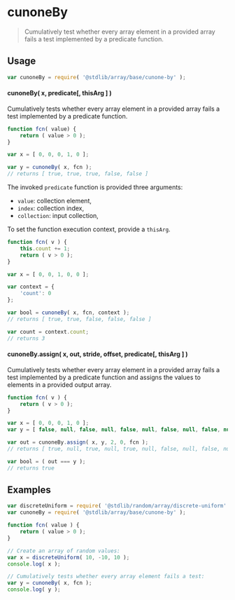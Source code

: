 
<!--

@license Apache-2.0

Copyright (c) 2024 The Stdlib Authors.

Licensed under the Apache License, Version 2.0 (the "License");
you may not use this file except in compliance with the License.
You may obtain a copy of the License at

   http://www.apache.org/licenses/LICENSE-2.0

Unless required by applicable law or agreed to in writing, software
distributed under the License is distributed on an "AS IS" BASIS,
WITHOUT WARRANTIES OR CONDITIONS OF ANY KIND, either express or implied.
See the License for the specific language governing permissions and
limitations under the License.

-->

# cunoneBy

> Cumulatively test whether every array element in a provided array fails a test implemented by a predicate function.

<section class="usage">

## Usage

```javascript
var cunoneBy = require( '@stdlib/array/base/cunone-by' );
```

#### cunoneBy( x, predicate\[, thisArg ] )

Cumulatively tests whether every array element in a provided array fails a test implemented by a predicate function.

```javascript
function fcn( value) {
    return ( value > 0 );
}

var x = [ 0, 0, 0, 1, 0 ];

var y = cunoneBy( x, fcn );
// returns [ true, true, true, false, false ]
```

The invoked `predicate` function is provided three arguments:

-   `value`: collection element,
-   `index`: collection index,
-   `collection`: input collection,

To set the function execution context, provide a `thisArg`.

```javascript
function fcn( v ) {
    this.count += 1;
    return ( v > 0 );
}

var x = [ 0, 0, 1, 0, 0 ];

var context = {
    'count': 0
};

var bool = cunoneBy( x, fcn, context );
// returns [ true, true, false, false, false ]

var count = context.count;
// returns 3
```

#### cunoneBy.assign( x, out, stride, offset, predicate\[, thisArg ] )

Cumulatively tests whether every array element in a provided array fails a test implemented by a predicate function and assigns the values to elements in a provided output array.

```javascript
function fcn( v ) {
    return ( v > 0 );
}

var x = [ 0, 0, 0, 1, 0 ];
var y = [ false, null, false, null, false, null, false, null, false, null ];

var out = cunoneBy.assign( x, y, 2, 0, fcn );
// returns [ true, null, true, null, true, null, false, null, false, null ]

var bool = ( out === y );
// returns true
```

</section>

<!-- /.usage -->

<section class="notes">

</section>

<!-- /.notes -->

<section class="examples">

## Examples

<!-- eslint no-undef: "error" -->

```javascript
var discreteUniform = require( '@stdlib/random/array/discrete-uniform' );
var cunoneBy = require( '@stdlib/array/base/cunone-by' );

function fcn( value ) {
    return ( value > 0 );
}

// Create an array of random values:
var x = discreteUniform( 10, -10, 10 );
console.log( x );

// Cumulatively tests whether every array element fails a test:
var y = cunoneBy( x, fcn );
console.log( y );
```

</section>

<!-- /.examples -->

<!-- Section for related `stdlib` packages. Do not manually edit this section, as it is automatically populated. -->

<section class="related">

</section>

<!-- /.related -->

<!-- Section for all links. Make sure to keep an empty line after the `section` element and another before the `/section` close. -->

<section class="links">

</section>

<!-- /.links -->

